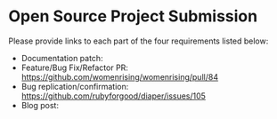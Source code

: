 # Open Source Project Submission

Please provide links to each part of the four requirements listed below:

* Documentation patch:
* Feature/Bug Fix/Refactor PR:  https://github.com/womenrising/womenrising/pull/84
* Bug replication/confirmation: https://github.com/rubyforgood/diaper/issues/105
* Blog post: 
